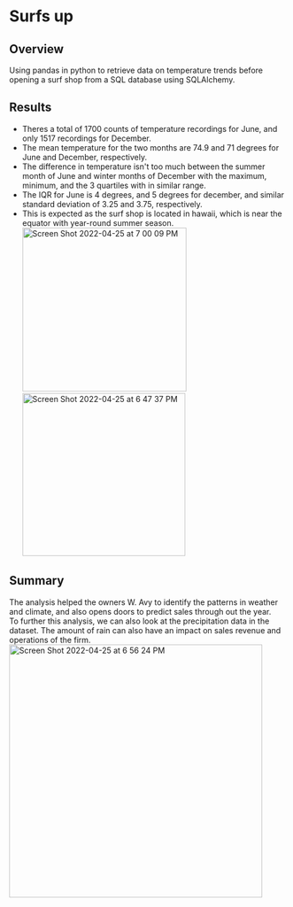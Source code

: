 # Surfs up
## Overview
Using pandas in python to retrieve data on temperature trends before opening a surf shop from a SQL database using SQLAlchemy.<br />
## Results
- Theres a total of 1700 counts of temperature recordings for June, and only 1517 recordings for December. <br />
- The mean temperature for the two months are 74.9 and 71 degrees for June and December, respectively. <br />
- The difference in temperature isn't too much between the summer month of June and winter months of December with the maximum, minimum, and the 3 quartiles with in similar range. <br />
- The IQR for June is 4 degrees, and 5 degrees for december, and similar standard deviation of 3.25 and 3.75, respectively.<br />
- This is expected as the surf shop is located in hawaii, which is near the equator with year-round summer season.<br />
<img width="296" alt="Screen Shot 2022-04-25 at 7 00 09 PM" src="https://user-images.githubusercontent.com/98621924/165076432-7cd8405d-effe-45a6-8355-0b4817e53d6c.png"><br />
<img width="294" alt="Screen Shot 2022-04-25 at 6 47 37 PM" src="https://user-images.githubusercontent.com/98621924/165076463-a9fbd9b6-4622-4a55-850f-affaaecbadc1.png"><br />

## Summary
The analysis helped the owners W. Avy to identify the patterns in weather and climate, and also opens doors to predict sales through out the year.<br />
To further this analysis, we can also look at the precipitation data in the dataset. The amount of rain can also have an impact on sales revenue and operations of the firm. <br />
<img width="457" alt="Screen Shot 2022-04-25 at 6 56 24 PM" src="https://user-images.githubusercontent.com/98621924/165076485-2af68e03-cbb7-4536-939a-9dd01ea820ee.png">

